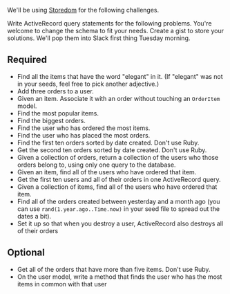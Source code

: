 We'll be using [Storedom](https://github.com/turingschool-examples/storedom) for the following challenges.

Write ActiveRecord query statements for the following problems. You're welcome to change the schema to fit your needs. Create a gist to store your solutions. We'll pop them into Slack first thing Tuesday morning.

## Required

* Find all the items that have the word "elegant" in it. (If "elegant" was not in your seeds, feel free to pick another adjective.)
* Add three orders to a user.
* Given an item. Associate it with an order without touching an `OrderItem` model.
* Find the most popular items.
* Find the biggest orders.
* Find the user who has ordered the most items.
* Find the user who has placed the most orders.
* Find the first ten orders sorted by date created. Don't use Ruby.
* Get the second ten orders sorted by date created. Don't use Ruby.
* Given a collection of orders, return a collection of the users who those orders belong to, using only one query to the database.
* Given an item, find all of the users who have ordered that item.
* Get the first ten users and all of their orders in one ActiveRecord query.
* Given a collection of items, find all of the users who have ordered that item.
* Find all of the orders created between yesterday and a month ago (you can use `rand(1.year.ago..Time.now)` in your seed file to spread out the dates a bit).
* Set it up so that when you destroy a user, ActiveRecord also destroys all of their orders

## Optional

* Get all of the orders that have more than five items. Don't use Ruby.
* On the user model, write a method that finds the user who has the most items in common with that user
